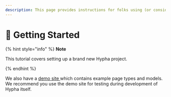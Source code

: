 ```yaml
---
description: This page provides instructions for folks using (or considering) Hypha.
---
```


# 🚀 Getting Started

{% hint style="info" %}
**Note**

This tutorial covers setting up a brand new Hypha project.


{% endhint %}

We also have a [demo site ](https://sandbox.opentech.fund)which contains example page types and models. We recommend you use the demo site for testing during development of Hypha itself.
